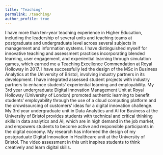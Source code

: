 ```yaml
---
title: "Teaching"
permalink: /teaching/
author_profile: true
---
```

I have more than ten-year teaching experience in Higher Education, including the leadership of several units and teaching teams at postgraduate and undergraduate level across several subjects in management and information systems. I have distinguished myself for innovative teaching and assessment practices incorporating blended learning, user engagement, and experiential learning through simulation games, which earned me a Teaching Excellence Commendation at Royal Holloway in 2017. I have successfully led the design of the MSc in Business Analytics at the University of Bristol, involving industry partners in its development. I have integrated assessed student projects with industry partners to enhance students’ experiential learning and employability. My 3rd year undergraduate Digital Innovation Management Unit at Royal Holloway (University of London) promoted authentic learning to benefit students’ employability through the use of a cloud computing platform and the crowdsourcing of customers’ ideas for a digital innovation challenge. My 3rd year undergraduate unit in Data Analytics and AI for Business at the University of Bristol provides students with technical and critical thinking skills in data analytics and AI, which are in high demand in the job market, and empowers students to become active and responsible participants in the digital economy. My research has informed the design of my postgraduate Digital Innovation in Healthcare unit at the University of Bristol. The video assessment in this unit inspires students to think creatively and learn digital skills.
